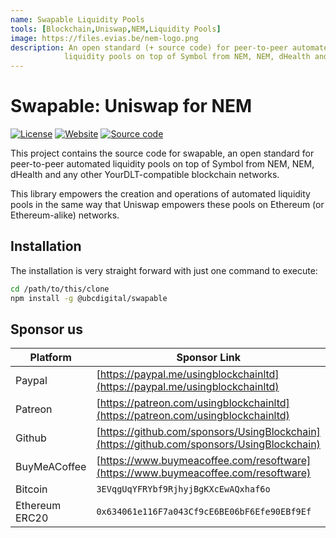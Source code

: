 ```yaml
---
name: Swapable Liquidity Pools
tools: [Blockchain,Uniswap,NEM,Liquidity Pools]
image: https://files.evias.be/nem-logo.png
description: An open standard (+ source code) for peer-to-peer automated
            liquidity pools on top of Symbol from NEM, NEM, dHealth and any other YourDLT-compatible blockchain networks.
---
```


# Swapable: Uniswap for NEM

[![License](https://img.shields.io/badge/License-LGPL%203.0%20only-blue.svg)][license]
[![Website](https://img.shields.io/badge/Website-green.svg)][parent-url]
[![Source code](https://img.shields.io/badge/Source%20code-orange.svg)][code-url]

This project contains the source code for swapable, an open standard for
peer-to-peer automated liquidity pools on top of Symbol from NEM, NEM, dHealth 
and any other YourDLT-compatible blockchain networks.

This library empowers the creation and operations of automated liquidity pools
in the same way that Uniswap empowers these pools on Ethereum (or Ethereum-alike)
networks.

## Installation

The installation is very straight forward with just one command to execute:

```bash
cd /path/to/this/clone
npm install -g @ubcdigital/swapable
```

## Sponsor us

| Platform | Sponsor Link |
| --- | --- |
| Paypal | [https://paypal.me/usingblockchainltd](https://paypal.me/usingblockchainltd) |
| Patreon | [https://patreon.com/usingblockchainltd](https://patreon.com/usingblockchainltd) |
| Github | [https://github.com/sponsors/UsingBlockchain](https://github.com/sponsors/UsingBlockchain) |
| BuyMeACoffee | [https://www.buymeacoffee.com/resoftware](https://www.buymeacoffee.com/resoftware) |
| Bitcoin | `3EVqgUqYFRYbf9RjhyjBgKXcEwAQxhaf6o` |
| Ethereum ERC20 | `0x634061e116F7a043Cf9cE6BE06bF6Efe90EBf9Ef` |

[parent-url]: https://ubc.digital
[license]: https://opensource.org/licenses/LGPL-3.0
[code-url]: https://github.com/usingblockchain/swapable